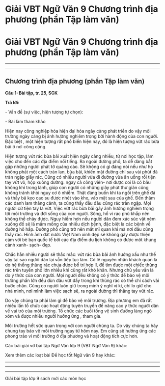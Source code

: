 # Giải VBT Ngữ Văn 9 Chương trình địa phương (phần Tập làm văn)

# Giải VBT Ngữ Văn 9 Chương trình địa phương (phần Tập làm văn)

* * *

* * *

## Chương trình địa phương (phần Tập làm văn)

**Câu 1: Bài tập, tr. 25, SGK**

**Trả lời:**

\- Vấn đề (sự việc, hiện tượng tự chọn):

\- Bài làm tham khảo

Hiện nay công nghiệp hóa hiện đại hóa ngày càng phát triển do vậy môi trường ngày càng bị ảnh hưởng nghiêm trọng bởi hành động của con người. Đặc biệt , một hiện tượng rất phổ biến hiện nay, đó là hiện tượng vứt rác bừa bãi ở nơi công cộng.

Hiện tượng vứt rác bừa bãi xuất hiện ngày càng nhiều, từ nơi học tập, làm việc cho đến các địa điểm nổi tiếng. Ra ngoài đường phố, ta dễ dàng bắt gặp những người phát tờ quảng cáo. Sẽ không có gì đáng nói nếu như họ không phát một cách tràn lan, bừa bãi, khiến mặt đường chỉ sau vài phút đã tràn ngập giấy rác. Cũng có nhiều người vừa đi đường vừa ăn uống rồi tiện tay vứt vỏ, hộp xuống đường. ngay cả công viên- nơi được coi là có bầu không khí trong lành, giúp con người có những giây phút thư giãn cũng không tránh khỏi nguy cơ ô nhiễm. Thật đáng buồn khi ta ngồi trên ghế đá và thấy bã kẹo cao su được nhét vào khe, váo mặt sau của ghế. Đến thăm các danh lam thắng cảnh, ta cũng thấy đâu đâu cũng rác tràn ngập. Mọi người cứ tiện tay là vứt. Việc vứt rác bừa bãi gây ảnh hưởng nghiêm trọng tới môi trường và đời sống của con người. Sông, hồ vì rác phủ khắp nên không thể chảy được. Nguy hiểm hơn nếu người dân đem xác súc vật ném xuống đố sẽ là mầm mống của nhiều dịch bệnh, đặc biệt là các bệnh về đường hô hấp. Đường phố cũng trở nên mất mĩ quan khi mà nơi đâu cũng thấy rác. Hình ảnh đất nước Việt Nam xinh đẹp sẽ không gây được thiện cảm với bè bạn quốc tế bởi các địa điểm du lịch không có được môt khung cảnh xanh- sạch- đẹp.

Chắc hẳn nhiều người sẽ thắc mắc: vứt rác bừa bãi ảnh hưởng xấu như thế vậy tại sao người dân lại vẫn tiếp tục làm. Có lẽ nguyên nhân khách quan là do hệ thống thùng rác chưa được bố trí hợp lí, để tìm được một chiếc thùng rác trên tuyến phố lớn nhiều khi cũng rất khó khăn. Nhưng chủ yếu vẫn là do ý thức của con người. Mọi người đều không có ý thức để bảo vệ môi trường phần lớn đều dùn đâu vứt đấy trong khi thùng rác có thể chỉ cách vài bước chân. Cũng co người luôn giữ trong mình ý nghĩ vị kỉ, chỉ lo giữ cho nhà mình, nơi mình làm việc sạch sẽ, ra ngoài đường thì thẳng tay vứt rác.

Do vậy chúng ta phải làm gì để bảo vệ môi trường. Địa phương em đã rất nhiều lần tổ chức các hoạt động tuyên truyền để nâng cao ý thức người dân về vai trò của môi trường. Tổ chức các buổi tổng vệ sinh đường làng ngõ xóm và được nhiều người hưởng ứng , tham gia.

Môi trường hết sức quan trọng với con người chúng ta. Do vậy chúng ta hãy chung tay bảo vệ môi trường ngay từ hôm nay. Em cũng sẽ hưởng ứng các phong trào vì môi trường ở địa phương và hoạt động tích cực hơn.

Các bài giải vở bài tập Ngữ Văn lớp 9 (VBT Ngữ Văn 9) khác:

Xem thêm các loạt bài Để học tốt Ngữ văn 9 hay khác:

* * *

* * *

* * *

Giải bài tập lớp 9 sách mới các môn học

